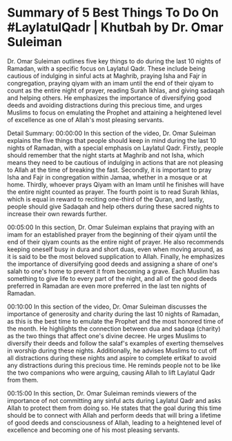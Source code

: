# Summary of 5 Best Things To Do On #LaylatulQadr | Khutbah by Dr. Omar Suleiman

Dr. Omar Suleiman outlines five key things to do during the last 10 nights of Ramadan, with a specific focus on Laylatul Qadr. These include being cautious of indulging in sinful acts at Maghrib, praying Isha and Fajr in congregation, praying qiyam with an imam until the end of their qiyam to count as the entire night of prayer, reading Surah Ikhlas, and giving sadaqah and helping others. He emphasizes the importance of diversifying good deeds and avoiding distractions during this precious time, and urges Muslims to focus on emulating the Prophet and attaining a heightened level of excellence as one of Allah's most pleasing servants.

Detail Summary: 
00:00:00
In this section of the video, Dr. Omar Suleiman explains the five things that people should keep in mind during the last 10 nights of Ramadan, with a special emphasis on Laylatul Qadr. Firstly, people should remember that the night starts at Maghrib and not Isha, which means they need to be cautious of indulging in actions that are not pleasing to Allah at the time of breaking the fast. Secondly, it is important to pray Isha and Fajr in congregation within Jamaa, whether in a mosque or at home. Thirdly, whoever prays Qiyam with an Imam until he finishes will have the entire night counted as prayer. The fourth point is to read Surah Ikhlas, which is equal in reward to reciting one-third of the Quran, and lastly, people should give Sadaqah and help others during these sacred nights to increase their own rewards further.

00:05:00
In this section, Dr. Omar Suleiman explains that praying with an imam for an established prayer from the beginning of their qiyam until the end of their qiyam counts as the entire night of prayer. He also recommends keeping oneself busy in dura and short duas, even when moving around, as it is said to be the most beloved supplication to Allah. Finally, he emphasizes the importance of diversifying good deeds and assigning a share of one's salah to one's home to prevent it from becoming a grave. Each Muslim has something to give life to every part of the night, and all of the good deeds preferred in Ramadan are even more preferred in the last ten nights of Ramadan.

00:10:00
In this section of the video, Dr. Omar Suleiman discusses the importance of generosity and charity during the last 10 nights of Ramadan, as this is the best time to emulate the Prophet and the most honored time of the month. He highlights the connection between dua and sadaqa (charity) as the two things that affect one's divine decree. He urges Muslims to diversify their deeds and follow the salaf's examples of exerting themselves in worship during these nights. Additionally, he advises Muslims to cut off all distractions during these nights and aspire to complete ertikaf to avoid any distractions during this precious time. He reminds people not to be like the two companions who were arguing, causing Allah to lift Laylatul Qadr from them.

00:15:00
In this section, Dr. Omar Suleiman reminds viewers of the importance of not committing any sinful acts during Laylatul Qadr and asks Allah to protect them from doing so. He states that the goal during this time should be to connect with Allah and perform deeds that will bring a lifetime of good deeds and consciousness of Allah, leading to a heightened level of excellence and becoming one of his most pleasing servants.

